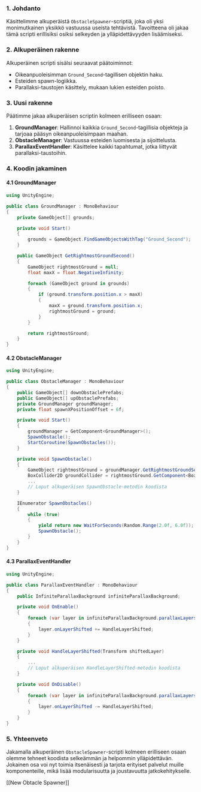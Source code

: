 
### 1. Johdanto

Käsittelimme alkuperäistä `ObstacleSpawner`-scriptiä, joka oli yksi monimutkainen yksikkö vastuussa useista tehtävistä. Tavoitteena oli jakaa tämä scripti erillisiksi osiksi selkeyden ja ylläpidettävyyden lisäämiseksi.

### 2. Alkuperäinen rakenne

Alkuperäinen scripti sisälsi seuraavat päätoiminnot:
- Oikeanpuoleisimman `Ground_Second`-tagillisen objektin haku.
- Esteiden spawn-logiikka.
- Parallaksi-taustojen käsittely, mukaan lukien esteiden poisto.

### 3. Uusi rakenne

Päätimme jakaa alkuperäisen scriptin kolmeen erilliseen osaan:

1. **GroundManager**: Hallinnoi kaikkia `Ground_Second`-tagillisia objekteja ja tarjoaa pääsyn oikeanpuoleisimpaan maahan.
2. **ObstacleManager**: Vastuussa esteiden luomisesta ja sijoittelusta.
3. **ParallaxEventHandler**: Käsittelee kaikki tapahtumat, jotka liittyvät parallaksi-taustoihin.

### 4. Koodin jakaminen

#### 4.1 GroundManager

```csharp
using UnityEngine;

public class GroundManager : MonoBehaviour
{
    private GameObject[] grounds;

    private void Start()
    {
        grounds = GameObject.FindGameObjectsWithTag("Ground_Second");
    }

    public GameObject GetRightmostGroundSecond()
    {
        GameObject rightmostGround = null;
        float maxX = float.NegativeInfinity;

        foreach (GameObject ground in grounds)
        {
            if (ground.transform.position.x > maxX)
            {
                maxX = ground.transform.position.x;
                rightmostGround = ground;
            }
        }

        return rightmostGround;
    }
}
```

#### 4.2 ObstacleManager

```csharp
using UnityEngine;

public class ObstacleManager : MonoBehaviour
{
    public GameObject[] downObstaclePrefabs;
    public GameObject[] upObstaclePrefabs;
    private GroundManager groundManager;
    private float spawnXPositionOffset = 6f;

    private void Start()
    {
        groundManager = GetComponent<GroundManager>();
        SpawnObstacle();
        StartCoroutine(SpawnObstacles());
    }

    private void SpawnObstacle()
    {
        GameObject rightmostGround = groundManager.GetRightmostGroundSecond();
        BoxCollider2D groundCollider = rightmostGround.GetComponent<BoxCollider2D>();
        ...
        // Loput alkuperäisen SpawnObstacle-metodin koodista
    }

    IEnumerator SpawnObstacles()
    {
        while (true)
        {
            yield return new WaitForSeconds(Random.Range(2.0f, 6.0f));
            SpawnObstacle();
        }
    }
}
```

#### 4.3 ParallaxEventHandler

```csharp
using UnityEngine;

public class ParallaxEventHandler : MonoBehaviour
{
    public InfiniteParallaxBackground infiniteParallaxBackground;

    private void OnEnable()
    {
        foreach (var layer in infiniteParallaxBackground.parallaxLayers)
        {
            layer.onLayerShifted += HandleLayerShifted;
        }
    }

    private void HandleLayerShifted(Transform shiftedLayer)
    {
        ...
        // Loput alkuperäisen HandleLayerShifted-metodin koodista
    }

    private void OnDisable()
    {
        foreach (var layer in infiniteParallaxBackground.parallaxLayers)
        {
            layer.onLayerShifted -= HandleLayerShifted;
        }
    }
}
```

### 5. Yhteenveto

Jakamalla alkuperäinen `ObstacleSpawner`-scripti kolmeen erilliseen osaan olemme tehneet koodista selkeämmän ja helpommin ylläpidettävän. Jokainen osa voi nyt toimia itsenäisesti ja tarjota erityiset palvelut muille komponenteille, mikä lisää modularisuutta ja joustavuutta jatkokehitykselle.

[[New Obtacle Spawner]]